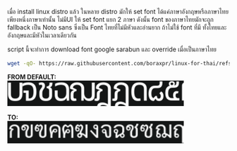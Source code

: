 เมื่อ install linux distro แล้ว ในหลาย distro มักให้ set font ได้แค่ภาษาอังกฤษหรือภาษาไทย เพียงหนึ่งภาษาเท่านั้น ไม่มีUI ให้ set font แยก 2 ภาษา ดังนั้น font ของภาษาไทยมักจะถูก fallback เป็น Noto sans ซึ่งเป็น Font ไทยที่ไม่มีหัวและอ่านยาก ถ้าไม่ใช้ font ที่มี ทั้งไทยและอังกฤษและมีหัวในเวลาเดียวกัน

script นี้จะทำการ download font google sarabun และ override เมื่อเป็นภาษาไทย

```bash
wget -qO- https://raw.githubusercontent.com/boraxpr/linux-for-thai/refs/heads/main/fonts/sarabunizer.sh | sh
```

**FROM DEFAULT:**<br><img src="asset/thai-no-loop-notosan.png" width="400">

**TO:**<br><img src="asset/thai-loop-sarabun.png" width="400">

